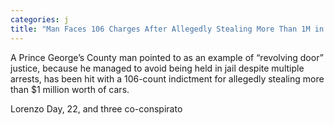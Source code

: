 ```yaml
---
categories: j
title: "Man Faces 106 Charges After Allegedly Stealing More Than 1M in Cars"
---
```


A Prince George’s County man pointed to as an example of “revolving door” justice, because he managed to avoid being held in jail despite multiple arrests, has been hit with a 106-count indictment for allegedly stealing more than $1 million worth of cars.



Lorenzo Day, 22, and three co-conspirato